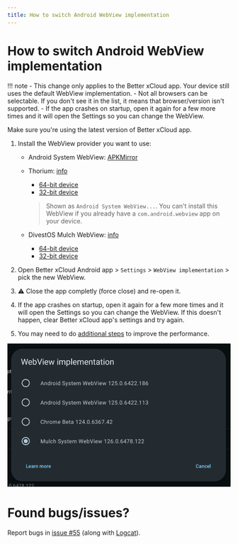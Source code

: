 ```yaml
---
title: How to switch Android WebView implementation
---
```


# How to switch Android WebView implementation

!!! note
    - This change only applies to the Better xCloud app. Your device still uses the default WebView implementation.
    - Not all browsers can be selectable. If you don't see it in the list, it means that browser/version isn't supported.
    - If the app crashes on startup, open it again for a few more times and it will open the Settings so you can change the WebView.

Make sure you're using the latest version of Better xCloud app.

1. Install the WebView provider you want to use:
    - Android System WebView: [APKMirror](https://www.apkmirror.com/apk/google-inc/android-system-webview/)  
    <!-- - Chrome: [APKMirror](https://www.apkmirror.com/apk/google-inc/chrome/chrome-123-0-6312-81-release/) (you must install this version, the version on Play Store doesn't work) -->
    
    - Thorium: [info](https://github.com/Alex313031/Thorium)
        - [64-bit device](https://github.com/Alex313031/Thorium-Android/releases/download/M124.0.6367.218/SystemWebView_arm64.apk)  
        - [32-bit device](https://github.com/Alex313031/Thorium-Android/releases/download/M124.0.6367.218/SystemWebView_arm32.apk)  
        > Shown as `Android System WebView...`. You can't install this WebView if you already have a `com.android.webview` app on your device.

    - DivestOS Mulch WebView: [info](https://divestos.org/pages/our_apps#mull)
        - [64-bit device](https://gitlab.com/divested-mobile/mulch/-/raw/master/prebuilt/arm64/webview.apk)
        - [32-bit device](https://gitlab.com/divested-mobile/mulch/-/raw/master/prebuilt/arm/webview.apk)
    

2. Open Better xCloud Android app > `Settings` > `WebView implementation` > pick the new WebView.
3. ⚠️ Close the app completly (force close) and re-open it.
4. If the app crashes on startup, open it again for a few more times and it will open the Settings so you can change the WebView. If this doesn't happen, clear Better xCloud app's settings and try again.  
5. You may need to do [additional steps](./android-webview-tweaks.md) to improve the performance.

![Android WebView implementation](../images/android/android-webview-implementation.png)

# Found bugs/issues?
Report bugs in [issue #55](https://github.com/redphx/better-xcloud-android/issues/55) (along with [Logcat](https://www.xda-developers.com/how-to-take-logs-android/)).
